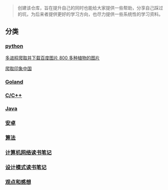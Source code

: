 > 创建该仓库，旨在提升自己的同时也能给大家提供一些帮助，分享自己踩过的坑，为后来者提供更好的学习方向，也尽力提供一些系统性的学习资料。

## 分类
### [python](/python/)

  [多进程爬取并下载百度图片 800 多种植物的图片](/python/plants_pic/python-多线程爬取百度图片.md)

  [爬取印象中国](/python/)

### [Goland](/Goland/)

### [C/C++](/CPP/)

### [Java](/java/)

### [安卓](/android/)

### [算法](/Algorithms)

### [计算机网络读书笔记](/ComputerNetworking/)

### [设计模式读书笔记](/DesignPatter/README.md)

### [观点和感想](/thinking/)
